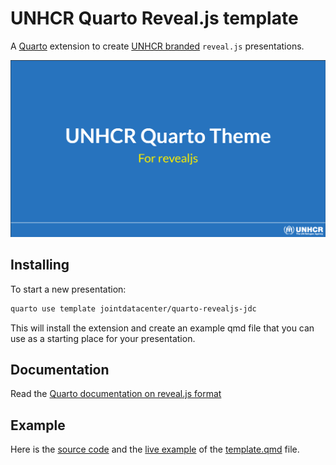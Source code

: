 # UNHCR Quarto Reveal.js template

A [Quarto](https://quarto.org/) extension to create [UNHCR branded](https://www.unhcr.org/brand) `reveal.js` presentations.

![Screenshot of the UNHCR title slide for reveal.js presentation.](template.png)

## Installing

To start a new presentation:

```bash
quarto use template jointdatacenter/quarto-revealjs-jdc
```

This will install the extension and create an example qmd file that you can use as a starting place for your presentation.

## Documentation

Read the [Quarto documentation on reveal.js format](https://quarto.org/docs/presentations/revealjs/)

## Example

Here is the [source code](template.qmd) and the [live example](https://unhcr-dataviz.github.io/quarto-revealjs-unhcr/#/title-slide) of the [template.qmd](template.qmd) file.
